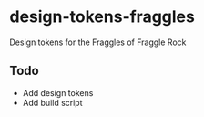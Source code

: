 # design-tokens-fraggles

Design tokens for the Fraggles of Fraggle Rock

## Todo
- Add design tokens
- Add build script